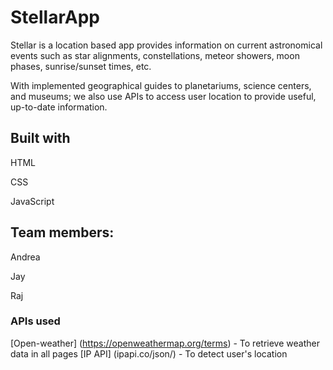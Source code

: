 # StellarApp

Stellar is a location based app provides information on current astronomical events such as star alignments, constellations, meteor showers, moon phases, sunrise/sunset times, etc.

With implemented geographical guides to planetariums, science centers, and museums; we also use APIs to access user location to provide useful, up-to-date information.

## Built with

HTML

CSS

JavaScript

## Team members:

Andrea

Jay

Raj

### APIs used

[Open-weather] (https://openweathermap.org/terms) - To retrieve weather data in all pages
[IP API] (ipapi.co/json/) - To detect user's location
